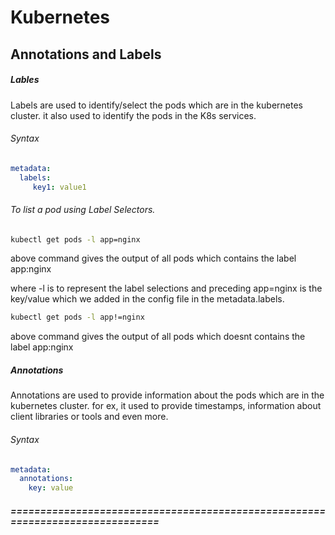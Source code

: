 # Kubernetes
## Annotations and Labels

##### Lables
Labels are used to identify/select the pods which are in the kubernetes cluster. it also used to identify the pods in the K8s services.

###### Syntax
```yaml
metadata:
  labels:
     key1: value1
```
###### To list a pod using Label Selectors.


```sh
kubectl get pods -l app=nginx
```
above command gives the output of all pods which contains the label app:nginx

where -l is to represent the label selections and preceding app=nginx is the key/value which we added in the config file in the metadata.labels.

```sh
kubectl get pods -l app!=nginx
```
above command gives the output of all pods which doesnt contains the label app:nginx


##### Annotations
Annotations are used to provide information about the pods which are in the kubernetes cluster. for ex, it used to provide timestamps, information about client libraries or tools and even more.

###### Syntax
```yaml
metadata:
  annotations:
    key: value
```
##### ==============================================================================





